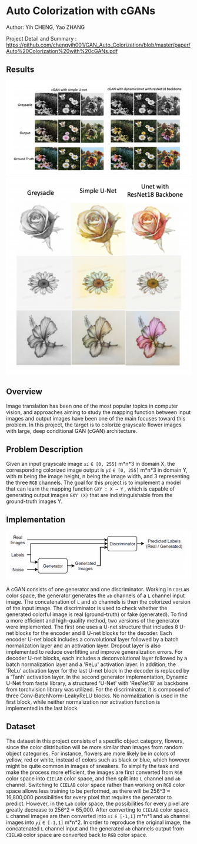 # Auto Colorization with cGANs
Author: Yih CHENG, Yao ZHANG

Project Detail and Summary : https://github.com/chengyih001/GAN_Auto_Colorization/blob/master/paper/Auto%20Colorization%20with%20cGANs.pdf

## Results

<p float="left">
  <img src="./images/cGAN_output.png"/>
  <img src="./images/cGAN_sketch_output.png"/>
</p>


## Overview
Image translation has been one of the most popular topics in computer vision, and approaches aiming to study the mapping function between input images and output images have been one of the main focuses toward this problem. In this project, the target is to colorize grayscale flower images with large, deep conditional GAN (cGAN) architecture. 

## Problem Description
Given an input grayscale image _`xi`_ `∈ [0, 255]` m\*n\*3 in domain X, the corresponding colorized image output is _`yi`_ `∈ [0, 255]` m\*n\*3 in domain Y, with m being the image height, n being the image width, and 3 representing the three `RGB` channels. The goal for this project is to implement a model that can learn the mapping function `GXY : X → Y` , which is capable of generating output images `GXY (X)` that are indistinguishable from the ground-truth images Y.

## Implementation

![](https://github.com/chengyih001/GAN_Auto_Colorization/blob/master/images/cGAN_structure.png?raw=true)

A cGAN consists of one generator and one discriminator. Working in `CIELAB` color space, the generator generates the `ab` channels of a `L` channel input image. The concatenation of `L` and `ab` channels is then the colorized version of the input image. The discriminator is used to check whether the generated colorful image is real (ground-truth) or fake (generated). To find a more efficient and high-quality method, two versions of the generator were implemented. The first one uses a U-net structure that includes 8 U-net blocks for the encoder and 8 U-net blocks for the decoder. Each encoder U-net block includes a convolutional layer followed by a batch normalization layer and an activation layer. Dropout layer is also implemented to reduce overfitting and improve generalization errors. For decoder U-net blocks, each includes a deconvolutional layer followed by a batch normalization layer and a 'ReLu' activation layer. In addition, the 'ReLu' activation layer for the last U-net block in the decoder is replaced by a 'Tanh' activation layer. In the second generator implementation, Dynamic U-Net from fastai library, a structured 'U-Net' with 'ResNet18' as backbone from torchvision library was utilized. For the discriminator, it is composed of three Conv-BatchNorm-LeakyReLU blocks. No normalization is used in the first block, while neither normalization nor activation function is implemented in the last block.

## Dataset
The dataset in this project consists of a specific object category, flowers, since the color distribution will be more similar than images from random object categories. For instance, flowers are more likely be in colors of yellow, red or white, instead of colors such as black or blue, which however might be quite common in images of sneakers. To simplify the task and make the process more efficient, the images are first converted from `RGB` color space into `CIELAB` color space, and then split into `L` channel and `ab` channel. Switching to `CIELAB` color space rather than working on `RGB` color space allows less training to be performed, as there will be 256^3 ≈ 16,800,000 possibilities for every pixel that requires the generator to predict. However, in the `Lab` color space, the possibilities for every pixel are greatly decrease to 256^2 ≈ 65,000. After converting to `CIELAB` color space, `L` channel images are then converted into _`xi`_ `∈ [-1,1]` m\*n\*1 and `ab` channel images into _`yi`_ `∈ [-1,1]` m\*n\*2. In order to reproduce the original image, the concatenated `L` channel input and the generated `ab` channels output from `CIELAB` color space are converted back to `RGB` color space.
